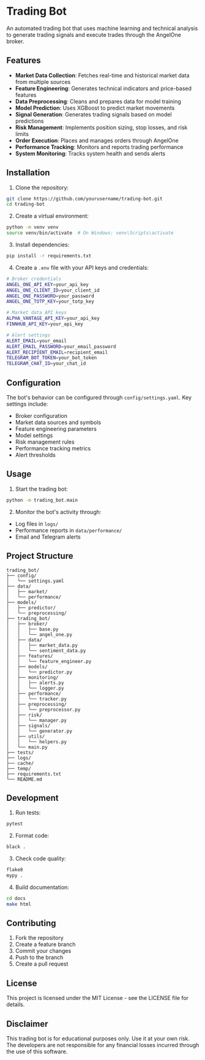 # Trading Bot

An automated trading bot that uses machine learning and technical analysis to generate trading signals and execute trades through the AngelOne broker.

## Features

- **Market Data Collection**: Fetches real-time and historical market data from multiple sources
- **Feature Engineering**: Generates technical indicators and price-based features
- **Data Preprocessing**: Cleans and prepares data for model training
- **Model Prediction**: Uses XGBoost to predict market movements
- **Signal Generation**: Generates trading signals based on model predictions
- **Risk Management**: Implements position sizing, stop losses, and risk limits
- **Order Execution**: Places and manages orders through AngelOne
- **Performance Tracking**: Monitors and reports trading performance
- **System Monitoring**: Tracks system health and sends alerts

## Installation

1. Clone the repository:
```bash
git clone https://github.com/yourusername/trading-bot.git
cd trading-bot
```

2. Create a virtual environment:
```bash
python -m venv venv
source venv/bin/activate  # On Windows: venv\Scripts\activate
```

3. Install dependencies:
```bash
pip install -r requirements.txt
```

4. Create a `.env` file with your API keys and credentials:
```bash
# Broker credentials
ANGEL_ONE_API_KEY=your_api_key
ANGEL_ONE_CLIENT_ID=your_client_id
ANGEL_ONE_PASSWORD=your_password
ANGEL_ONE_TOTP_KEY=your_totp_key

# Market data API keys
ALPHA_VANTAGE_API_KEY=your_api_key
FINNHUB_API_KEY=your_api_key

# Alert settings
ALERT_EMAIL=your_email
ALERT_EMAIL_PASSWORD=your_email_password
ALERT_RECIPIENT_EMAIL=recipient_email
TELEGRAM_BOT_TOKEN=your_bot_token
TELEGRAM_CHAT_ID=your_chat_id
```

## Configuration

The bot's behavior can be configured through `config/settings.yaml`. Key settings include:

- Broker configuration
- Market data sources and symbols
- Feature engineering parameters
- Model settings
- Risk management rules
- Performance tracking metrics
- Alert thresholds

## Usage

1. Start the trading bot:
```bash
python -m trading_bot.main
```

2. Monitor the bot's activity through:
- Log files in `logs/`
- Performance reports in `data/performance/`
- Email and Telegram alerts

## Project Structure

```
trading_bot/
├── config/
│   └── settings.yaml
├── data/
│   ├── market/
│   └── performance/
├── models/
│   ├── predictor/
│   └── preprocessing/
├── trading_bot/
│   ├── broker/
│   │   ├── base.py
│   │   └── angel_one.py
│   ├── data/
│   │   ├── market_data.py
│   │   └── sentiment_data.py
│   ├── features/
│   │   └── feature_engineer.py
│   ├── models/
│   │   └── predictor.py
│   ├── monitoring/
│   │   ├── alerts.py
│   │   └── logger.py
│   ├── performance/
│   │   └── tracker.py
│   ├── preprocessing/
│   │   └── preprocessor.py
│   ├── risk/
│   │   └── manager.py
│   ├── signals/
│   │   └── generator.py
│   ├── utils/
│   │   └── helpers.py
│   └── main.py
├── tests/
├── logs/
├── cache/
├── temp/
├── requirements.txt
└── README.md
```

## Development

1. Run tests:
```bash
pytest
```

2. Format code:
```bash
black .
```

3. Check code quality:
```bash
flake8
mypy .
```

4. Build documentation:
```bash
cd docs
make html
```

## Contributing

1. Fork the repository
2. Create a feature branch
3. Commit your changes
4. Push to the branch
5. Create a pull request

## License

This project is licensed under the MIT License - see the LICENSE file for details.

## Disclaimer

This trading bot is for educational purposes only. Use it at your own risk. The developers are not responsible for any financial losses incurred through the use of this software. 